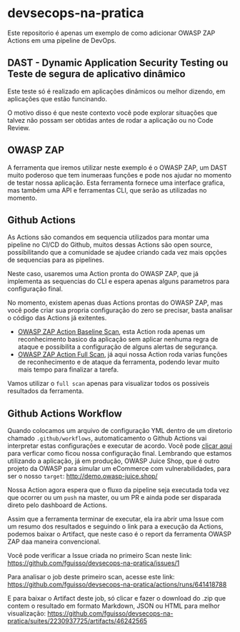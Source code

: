 # devsecops-na-pratica
Este repositorio é apenas um exemplo de como adicionar OWASP ZAP Actions em uma pipeline de DevOps.

##  DAST - Dynamic Application Security Testing ou Teste de segura de aplicativo dinâmico

Este teste só é realizado em aplicações dinâmicos ou melhor dizendo, em aplicações que estão funcinando.

O motivo disso é que neste contexto você pode explorar situações que talvez não possam ser obtidas antes de rodar a aplicação ou no Code Review.

## OWASP ZAP

A ferramenta que iremos utilizar neste exemplo é o OWASP ZAP, um DAST muito poderoso que tem inumeraas funções e pode nos ajudar no momento de testar nossa aplicação. Esta ferramenta fornece uma interface grafica, mas também uma API e ferramentas CLI, que serão as utilizadas no momento.

## Github Actions

As Actions são comandos em sequencia utilizados para montar uma pipeline no CI/CD do Github, muitos dessas Actions são open source, possibilitando que a comunidade se ajudee criando cada vez mais opções de sequencias para as pipelines.

Neste caso, usaremos uma Action pronta do OWASP ZAP, que já implementa as sequencias do CLI e espera apenas alguns parametros para configuração final.

No momento, existem apenas duas Actions prontas do OWASP ZAP, mas você pode criar sua propria configuração do zero se precisar, basta analisar o código das Actions já exitentes.

- [OWASP ZAP Action Baseline Scan](https://github.com/marketplace/actions/owasp-zap-baseline-scan), esta Action roda apenas um reconhecimento basico da aplicação sem aplicar nenhuma regra de ataque e possibilita a configuração de alguns alertas de segurança.
- [OWASP ZAP Action Full Scan](https://github.com/marketplace/actions/owasp-zap-full-scan), já aqui nossa Action roda varias funções de reconhecimento e de ataque da ferramenta, podendo levar muito mais tempo para finalizar a tarefa.

Vamos utilizar o `full scan` apenas para visualizar todos os possiveis resultados da ferramenta.

## Github Actions Workflow

Quando colocamos um arquivo de configuração YML dentro de um diretorio chamado `.github/workflows`, automaticamento o Github Actions vai interpretar estas configurações e executar de acordo. Você pode [clicar aqui](https://github.com/fguisso/devsecops-na-pratica/tree/main/.github/workflows) para verficar como ficou nossa configuração final. Lembrando que estamos utilizando a aplicação, já em produção, OWASP Juice Shop, que é outro projeto da OWASP para simular um eCommerce com vulnerabilidades, para ser o nosso `target`: http://demo.owasp-juice.shop/

Nossa Action agora espera que o fluxo da pipeline seja executada toda vez que ocorrer ou um `push` na master, ou um PR e ainda pode ser disparada direto pelo dashboard de Actions.

Assim que a ferramenta terminar de executar, ela ira abrir uma Issue com um resumo dos resultados e seguindo o link para a execução da Actions, podemos baixar o Artifact, que neste caso é o report da ferramenta OWASP ZAP daa maneira convencional.

Você pode verificar a Issue criada no primeiro Scan neste link: https://github.com/fguisso/devsecops-na-pratica/issues/1

Para analisar o job deste primeiro scan, acesse este link: https://github.com/fguisso/devsecops-na-pratica/actions/runs/641418788

E para baixar o Artifact deste job, só clicar e fazer o download do .zip que contem o resultado em formato Markdown, JSON ou HTML para melhor visualização: https://github.com/fguisso/devsecops-na-pratica/suites/2230937725/artifacts/46242565
